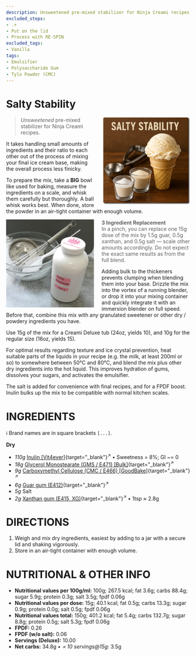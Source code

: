```yaml
---
description: Unsweetened pre-mixed stabilizer for Ninja Creami recipes.
excluded_steps:
- .+
- Put on the lid
- Process with RE-SPIN
excluded_tags:
- Vanilla
tags:
- Emulsifier
- Polysaccharide Gum
- Tylo Powder (CMC)
---
```

# Salty Stability
<img style="float: right; margin-left: 1.5em;" width=240 alt="Logo" src="logo-salty-stability.webp" />

> *Unsweetened* pre-mixed stabilizer for Ninja Creami recipes.

It takes handling small amounts of ingredients and their ratio to each other
out of the process of mixing your final ice cream base,
making the overall process less finicky.

To prepare the mix, take a **BIG** bowl like used for baking, measure the ingredients on a scale,
and whisk them carefully but thoroughly. A ball whisk works best.
When done, store the powder in an air-tight container with enough volume.

<img style="float: left; margin-right: 1.5em;" width=240 alt="Container with blended mix" src="Salty-Stabilizer_2025-07-14.jpg" class="zoomable" />

> **3 Ingredient Replacement**<br />In a pinch, you can replace one 15g dose of the mix by 1.5g guar, 0.5g xanthan, and 0.5g salt — scale other amounts accordingly.
> Do not expect the exact same results as from the full blend.

Adding bulk to the thickeners prevents clumping when blending them into your base.
Drizzle the mix into the vortex of a running blender,
or drop it into your mixing container and quickly integrate it with an immersion blender on full speed.
Before that, combine this mix with any granulated sweetener or other dry / powdery ingredients you have.

Use 15g of the mix for a Creami Deluxe tub (24oz, yields 10),
and 10g for the regular size (16oz, yields 15).

For optimal results regarding texture and ice crystal prevention, heat suitable parts of the liquids
in your recipe (e.g. the milk, at least 200ml or so) to somewhere between 50°C and 80°C, and blend the mix plus other dry
ingredients into the hot liquid. This improves hydration of gums, dissolves your sugars, and activates
the emulsifier.

The salt is added for convenience with final recipes,
and for a FPDF boost. Inulin bulks up the mix to be compatible with normal kitchen scales.

# INGREDIENTS

ℹ️ Brand names are in square brackets `[...]`.

**Dry**

  - _110g_ [Inulin \[Vit4ever\]](/ice-creamery/info/ingredients/#inulin){target="_blank"}<sup>↗</sup> • Sweetness = 8%; GI ~= 0
  - _18g_ [Glycerol Monostearate (GMS / E471) \[Bulk\]](/ice-creamery/info/ingredients/#glycerol-monostearate-gms-e471){target="_blank"}<sup>↗</sup>
  - _9g_ [Carboxymethyl Cellulose (CMC / E466) \[GoodBake\]](/ice-creamery/info/ingredients/#carboxymethyl-cellulose-cmc-e466){target="_blank"}<sup>↗</sup>
  - _6g_ [Guar gum (E412)](/ice-creamery/info/ingredients/#guar-gum-e412){target="_blank"}<sup>↗</sup>
  - _5g_ Salt
  - _2g_ [Xanthan gum (E415, XG)](/ice-creamery/info/ingredients/#xanthan-gum-xg-e415){target="_blank"}<sup>↗</sup> • 1tsp ≈ 2.8g

# DIRECTIONS

 1. Weigh and mix dry ingredients, easiest by adding to a jar with a secure lid and shaking vigorously.
 1. Store in an air-tight container with enough volume.

# NUTRITIONAL & OTHER INFO

- **Nutritional values per 100g/ml:** 100g; 267.5 kcal; fat 3.6g; carbs 88.4g; sugar 5.9g; protein 0.3g; salt 3.5g; fpdf 0.06g
- **Nutritional values per dose:** 15g; 40.1 kcal; fat 0.5g; carbs 13.3g; sugar 0.9g; protein 0.0g; salt 0.5g; fpdf 0.06g
- **Nutritional values total:** 150g; 401.2 kcal; fat 5.4g; carbs 132.7g; sugar 8.8g; protein 0.5g; salt 5.3g; fpdf 0.06g
- **FPDF:** 0.26
- **FPDF (w/o salt):** 0.06
- **Servings (Deluxe):** 10.00
- **Net carbs:** 34.8g • *∝ 10 servings@15g:* 3.5g

